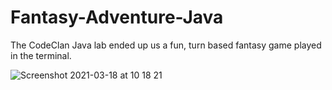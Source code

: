 # Fantasy-Adventure-Java

The CodeClan Java lab ended up us a fun, turn based fantasy game played in the terminal.




![Screenshot 2021-03-18 at 10 18 21](https://user-images.githubusercontent.com/72009564/111610528-5c38af00-87d3-11eb-83b0-d955dd986ff8.png)
